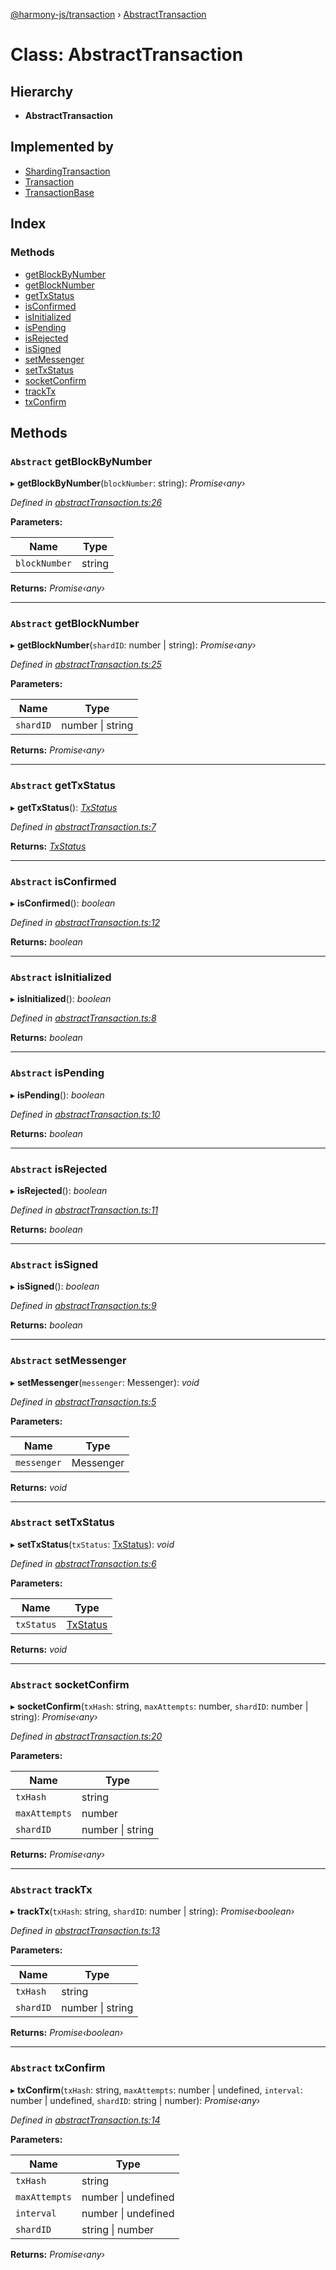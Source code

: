 [@harmony-js/transaction](../globals.md) › [AbstractTransaction](abstracttransaction.md)

# Class: AbstractTransaction

## Hierarchy

* **AbstractTransaction**

## Implemented by

* [ShardingTransaction](shardingtransaction.md)
* [Transaction](transaction.md)
* [TransactionBase](transactionbase.md)

## Index

### Methods

* [getBlockByNumber](abstracttransaction.md#abstract-getblockbynumber)
* [getBlockNumber](abstracttransaction.md#abstract-getblocknumber)
* [getTxStatus](abstracttransaction.md#abstract-gettxstatus)
* [isConfirmed](abstracttransaction.md#abstract-isconfirmed)
* [isInitialized](abstracttransaction.md#abstract-isinitialized)
* [isPending](abstracttransaction.md#abstract-ispending)
* [isRejected](abstracttransaction.md#abstract-isrejected)
* [isSigned](abstracttransaction.md#abstract-issigned)
* [setMessenger](abstracttransaction.md#abstract-setmessenger)
* [setTxStatus](abstracttransaction.md#abstract-settxstatus)
* [socketConfirm](abstracttransaction.md#abstract-socketconfirm)
* [trackTx](abstracttransaction.md#abstract-tracktx)
* [txConfirm](abstracttransaction.md#abstract-txconfirm)

## Methods

### `Abstract` getBlockByNumber

▸ **getBlockByNumber**(`blockNumber`: string): *Promise‹any›*

*Defined in [abstractTransaction.ts:26](https://github.com/FireStack-Lab/Harmony-sdk-core/blob/1e63f5a/packages/harmony-transaction/src/abstractTransaction.ts#L26)*

**Parameters:**

Name | Type |
------ | ------ |
`blockNumber` | string |

**Returns:** *Promise‹any›*

___

### `Abstract` getBlockNumber

▸ **getBlockNumber**(`shardID`: number | string): *Promise‹any›*

*Defined in [abstractTransaction.ts:25](https://github.com/FireStack-Lab/Harmony-sdk-core/blob/1e63f5a/packages/harmony-transaction/src/abstractTransaction.ts#L25)*

**Parameters:**

Name | Type |
------ | ------ |
`shardID` | number &#124; string |

**Returns:** *Promise‹any›*

___

### `Abstract` getTxStatus

▸ **getTxStatus**(): *[TxStatus](../enums/txstatus.md)*

*Defined in [abstractTransaction.ts:7](https://github.com/FireStack-Lab/Harmony-sdk-core/blob/1e63f5a/packages/harmony-transaction/src/abstractTransaction.ts#L7)*

**Returns:** *[TxStatus](../enums/txstatus.md)*

___

### `Abstract` isConfirmed

▸ **isConfirmed**(): *boolean*

*Defined in [abstractTransaction.ts:12](https://github.com/FireStack-Lab/Harmony-sdk-core/blob/1e63f5a/packages/harmony-transaction/src/abstractTransaction.ts#L12)*

**Returns:** *boolean*

___

### `Abstract` isInitialized

▸ **isInitialized**(): *boolean*

*Defined in [abstractTransaction.ts:8](https://github.com/FireStack-Lab/Harmony-sdk-core/blob/1e63f5a/packages/harmony-transaction/src/abstractTransaction.ts#L8)*

**Returns:** *boolean*

___

### `Abstract` isPending

▸ **isPending**(): *boolean*

*Defined in [abstractTransaction.ts:10](https://github.com/FireStack-Lab/Harmony-sdk-core/blob/1e63f5a/packages/harmony-transaction/src/abstractTransaction.ts#L10)*

**Returns:** *boolean*

___

### `Abstract` isRejected

▸ **isRejected**(): *boolean*

*Defined in [abstractTransaction.ts:11](https://github.com/FireStack-Lab/Harmony-sdk-core/blob/1e63f5a/packages/harmony-transaction/src/abstractTransaction.ts#L11)*

**Returns:** *boolean*

___

### `Abstract` isSigned

▸ **isSigned**(): *boolean*

*Defined in [abstractTransaction.ts:9](https://github.com/FireStack-Lab/Harmony-sdk-core/blob/1e63f5a/packages/harmony-transaction/src/abstractTransaction.ts#L9)*

**Returns:** *boolean*

___

### `Abstract` setMessenger

▸ **setMessenger**(`messenger`: Messenger): *void*

*Defined in [abstractTransaction.ts:5](https://github.com/FireStack-Lab/Harmony-sdk-core/blob/1e63f5a/packages/harmony-transaction/src/abstractTransaction.ts#L5)*

**Parameters:**

Name | Type |
------ | ------ |
`messenger` | Messenger |

**Returns:** *void*

___

### `Abstract` setTxStatus

▸ **setTxStatus**(`txStatus`: [TxStatus](../enums/txstatus.md)): *void*

*Defined in [abstractTransaction.ts:6](https://github.com/FireStack-Lab/Harmony-sdk-core/blob/1e63f5a/packages/harmony-transaction/src/abstractTransaction.ts#L6)*

**Parameters:**

Name | Type |
------ | ------ |
`txStatus` | [TxStatus](../enums/txstatus.md) |

**Returns:** *void*

___

### `Abstract` socketConfirm

▸ **socketConfirm**(`txHash`: string, `maxAttempts`: number, `shardID`: number | string): *Promise‹any›*

*Defined in [abstractTransaction.ts:20](https://github.com/FireStack-Lab/Harmony-sdk-core/blob/1e63f5a/packages/harmony-transaction/src/abstractTransaction.ts#L20)*

**Parameters:**

Name | Type |
------ | ------ |
`txHash` | string |
`maxAttempts` | number |
`shardID` | number &#124; string |

**Returns:** *Promise‹any›*

___

### `Abstract` trackTx

▸ **trackTx**(`txHash`: string, `shardID`: number | string): *Promise‹boolean›*

*Defined in [abstractTransaction.ts:13](https://github.com/FireStack-Lab/Harmony-sdk-core/blob/1e63f5a/packages/harmony-transaction/src/abstractTransaction.ts#L13)*

**Parameters:**

Name | Type |
------ | ------ |
`txHash` | string |
`shardID` | number &#124; string |

**Returns:** *Promise‹boolean›*

___

### `Abstract` txConfirm

▸ **txConfirm**(`txHash`: string, `maxAttempts`: number | undefined, `interval`: number | undefined, `shardID`: string | number): *Promise‹any›*

*Defined in [abstractTransaction.ts:14](https://github.com/FireStack-Lab/Harmony-sdk-core/blob/1e63f5a/packages/harmony-transaction/src/abstractTransaction.ts#L14)*

**Parameters:**

Name | Type |
------ | ------ |
`txHash` | string |
`maxAttempts` | number &#124; undefined |
`interval` | number &#124; undefined |
`shardID` | string &#124; number |

**Returns:** *Promise‹any›*
